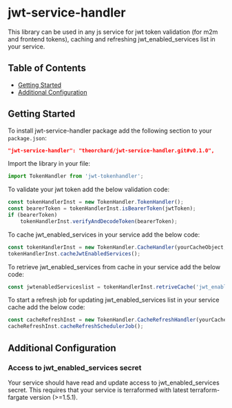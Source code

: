 # jwt-service-handler

This library can be used in any js service for jwt token validation (for m2m and frontend tokens), caching and refreshing jwt_enabled_services list in your service.

## Table of Contents

- [Getting Started](#getting-started)
- [Additional Configuration](#additional-configuration)

## Getting Started

To install jwt-service-handler package add the following section to your `package.json`:

```json
"jwt-service-handler": "theorchard/jwt-service-handler.git#v0.1.0",
```

Import the library in your file:

```javascript
import TokenHandler from 'jwt-tokenhandler';
```

To validate your jwt token add the below validation code:

```javascript
const tokenHandlerInst = new TokenHandler.TokenHandler();
const bearerToken = tokenHandlerInst.isBearerToken(jwtToken);
if (bearerToken)
    tokenHandlerInst.verifyAndDecodeToken(bearerToken);
```

To cache jwt_enabled_services in your service add the below code:

```javascript
const tokenHandlerInst = new TokenHandler.CacheHandler(yourCacheObject, yourServiceName);
tokenHandlerInst.cacheJwtEnabledServices();
```

To retrieve jwt_enabled_services from cache in your service add the below code:

```javascript
const jwtenabledServiceslist = tokenHandlerInst.retriveCache('jwt_enabled_services');
```

To start a refresh job for updating jwt_enabled_services list in your service cache add the below code:

```javascript
const cacheRefreshInst = new TokenHandler.CacheRefreshHandler(yourCacheObject, yourServiceName);
cacheRefreshInst.cacheRefreshSchedulerJob();
```

## Additional Configuration

### Access to jwt_enabled_services secret

Your service should have read and update access to jwt_enabled_services secret.
This requires that your service is terraformed with latest terraform-fargate version (>=1.5.1).

